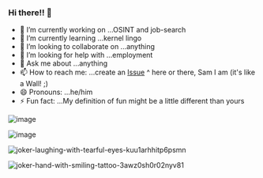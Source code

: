 ### Hi there!! 👋

<!--
**hatonthecat/hatonthecat** is a ✨ _special_ ✨ repository because its `README.md` (this file) appears on your GitHub profile.

Here are some ideas to get you started:
-->

- 🔭 I’m currently working on ...OSINT and job-search
- 🌱 I’m currently learning ...kernel lingo
- 👯 I’m looking to collaborate on ...anything
- 🤔 I’m looking for help with ...employment
- 💬 Ask me about ...anything
- 📫 How to reach me: ...create an [Issue](https://github.com/hatonthecat/hatonthecat/issues/new) ^ here or there, Sam I am (it's like a Wall! ;)
- 😄 Pronouns: ...he/him
- ⚡ Fun fact: ...My definition of fun might be a little different than yours

![image](https://github.com/hatonthecat/hatonthecat/assets/76194453/a7fdd751-8f10-41bf-80e3-f73f6cbfdce3)

![image](https://github.com/hatonthecat/hatonthecat/assets/76194453/50d8bebb-3b6a-40c0-8d12-60bd09a2f3da)

![joker-laughing-with-tearful-eyes-kuu1arhhitp6psmn](https://github.com/hatonthecat/hatonthecat/assets/76194453/1431f8fe-1bf8-4596-8d60-5c4f619d313c)

![joker-hand-with-smiling-tattoo-3awz0sh0r02nyv81](https://github.com/hatonthecat/hatonthecat/assets/76194453/c910c3fb-0a04-4ddc-988d-a05d8b67563a)
